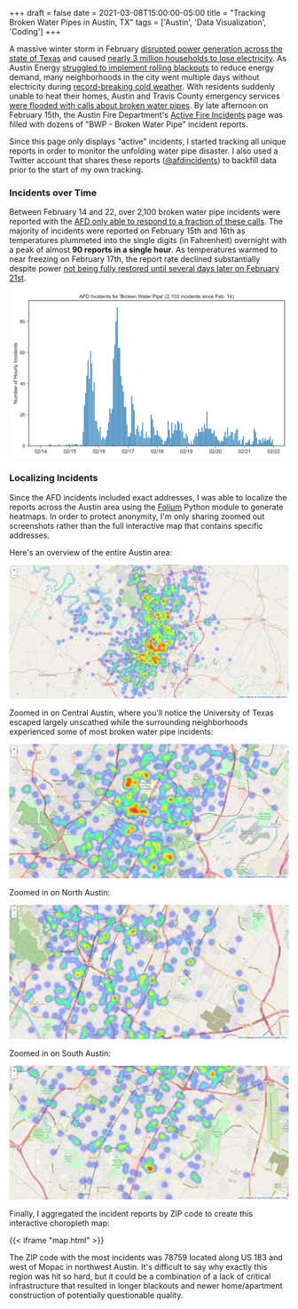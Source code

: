 +++ 
draft = false
date = 2021-03-08T15:00:00-05:00
title = "Tracking Broken Water Pipes in Austin, TX"
tags = ['Austin', 'Data Visualization', 'Coding']
+++

A massive winter storm in February [disrupted power generation across the state of Texas](https://www.nytimes.com/interactive/2021/02/19/climate/texas-storm-power-generation-charts.html) and caused [nearly 3 million households to lose electricity](https://www.texastribune.org/2021/02/17/texas-winter-storm-power-outage-ercot/). As Austin Energy [struggled to implement rolling blackouts](https://www.statesman.com/story/weather/2021/02/15/austin-energy-begins-rolling-outages-across-city-ease-strain-power-grid/4487244001/) to reduce energy demand, many neighborhoods in the city went multiple days without electricity during [record-breaking cold weather](https://www.kxan.com/weather/weather-blog/cold-wave-surpasses-83-arctic-outbreak-enters-record-books/). With residents suddenly unable to heat their homes, Austin and Travis County emergency services [were flooded with calls about broken water pipes](https://www.statesman.com/story/news/2021/02/15/winter-storm-texas-hundreds-austin-report-broken-water-pipes-request-medical-services/6760606002/). By late afternoon on February 15th, the Austin Fire Department's [Active Fire Incidents](https://www.austintexas.gov/fact/default.cfm) page was filled with dozens of "BWP - Broken Water Pipe" incident reports.

Since this page only displays "active" incidents, I started tracking all unique reports in order to monitor the unfolding water pipe disaster. I also used a Twitter account that shares these reports ([@afdincidents](https://twitter.com/afdincidents)) to backfill data prior to the start of my own tracking.

### Incidents over Time

Between February 14 and 22, over 2,100 broken water pipe incidents were reported with the [AFD only able to respond to a fraction of these calls](https://twitter.com/AustinFireInfo/status/1361828649507332098). The majority of incidents were reported on February 15th and 16th as temperatures plummeted into the single digits (in Fahrenheit) overnight with a peak of almost **90 reports in a single hour**. As temperatures warmed to near freezing on February 17th, the report rate declined substantially despite power [ not being fully restored until several days later on February 21st](https://www.statesman.com/story/news/2021/02/21/austin-energy-power-back-100-percent-customers-after-ercot-shutdown/4536979001/).

![Chart of hourly broken water pipe incident reports](hourly.png)

### Localizing Incidents

Since the AFD incidents included exact addresses, I was able to localize the reports across the Austin area using the [Folium](https://python-visualization.github.io/folium/) Python module to generate heatmaps. In order to protect anonymity, I'm only sharing zoomed out screenshots rather than the full interactive map that contains specific addresses.

Here's an overview of the entire Austin area:

![Heatmap of broken water pipe incident reports across Austin](heatmap_overview.png)

Zoomed in on Central Austin, where you'll notice the University of Texas escaped largely unscathed while the surrounding neighborhoods experienced some of most broken water pipe incidents:

![Heatmap of broken water pipe incident reports in Central Austin](heatmap_central.png)

Zoomed in on North Austin:

![Heatmap of broken water pipe incident reports in North Austin](heatmap_north.png)

Zoomed in on South Austin:

![Heatmap of broken water pipe incident reports in South Austin](heatmap_south.png)

Finally, I aggregated the incident reports by ZIP code to create this interactive choropleth map:

{{< iframe "map.html" >}}

The ZIP code with the most incidents was 78759 located along US 183 and west of Mopac in northwest Austin. It's difficult to say why exactly this region was hit so hard, but it could be a combination of a lack of critical infrastructure that resulted in longer blackouts and newer home/apartment construction of potentially questionable quality.